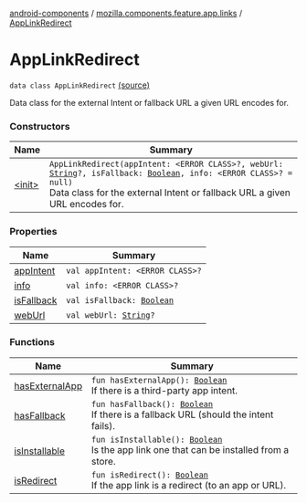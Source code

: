 [android-components](../../index.md) / [mozilla.components.feature.app.links](../index.md) / [AppLinkRedirect](./index.md)

# AppLinkRedirect

`data class AppLinkRedirect` [(source)](https://github.com/mozilla-mobile/android-components/blob/master/components/feature/app-links/src/main/java/mozilla/components/feature/app/links/AppLinkRedirect.kt#L13)

Data class for the external Intent or fallback URL a given URL encodes for.

### Constructors

| Name | Summary |
|---|---|
| [&lt;init&gt;](-init-.md) | `AppLinkRedirect(appIntent: <ERROR CLASS>?, webUrl: `[`String`](https://kotlinlang.org/api/latest/jvm/stdlib/kotlin/-string/index.html)`?, isFallback: `[`Boolean`](https://kotlinlang.org/api/latest/jvm/stdlib/kotlin/-boolean/index.html)`, info: <ERROR CLASS>? = null)`<br>Data class for the external Intent or fallback URL a given URL encodes for. |

### Properties

| Name | Summary |
|---|---|
| [appIntent](app-intent.md) | `val appIntent: <ERROR CLASS>?` |
| [info](info.md) | `val info: <ERROR CLASS>?` |
| [isFallback](is-fallback.md) | `val isFallback: `[`Boolean`](https://kotlinlang.org/api/latest/jvm/stdlib/kotlin/-boolean/index.html) |
| [webUrl](web-url.md) | `val webUrl: `[`String`](https://kotlinlang.org/api/latest/jvm/stdlib/kotlin/-string/index.html)`?` |

### Functions

| Name | Summary |
|---|---|
| [hasExternalApp](has-external-app.md) | `fun hasExternalApp(): `[`Boolean`](https://kotlinlang.org/api/latest/jvm/stdlib/kotlin/-boolean/index.html)<br>If there is a third-party app intent. |
| [hasFallback](has-fallback.md) | `fun hasFallback(): `[`Boolean`](https://kotlinlang.org/api/latest/jvm/stdlib/kotlin/-boolean/index.html)<br>If there is a fallback URL (should the intent fails). |
| [isInstallable](is-installable.md) | `fun isInstallable(): `[`Boolean`](https://kotlinlang.org/api/latest/jvm/stdlib/kotlin/-boolean/index.html)<br>Is the app link one that can be installed from a store. |
| [isRedirect](is-redirect.md) | `fun isRedirect(): `[`Boolean`](https://kotlinlang.org/api/latest/jvm/stdlib/kotlin/-boolean/index.html)<br>If the app link is a redirect (to an app or URL). |
